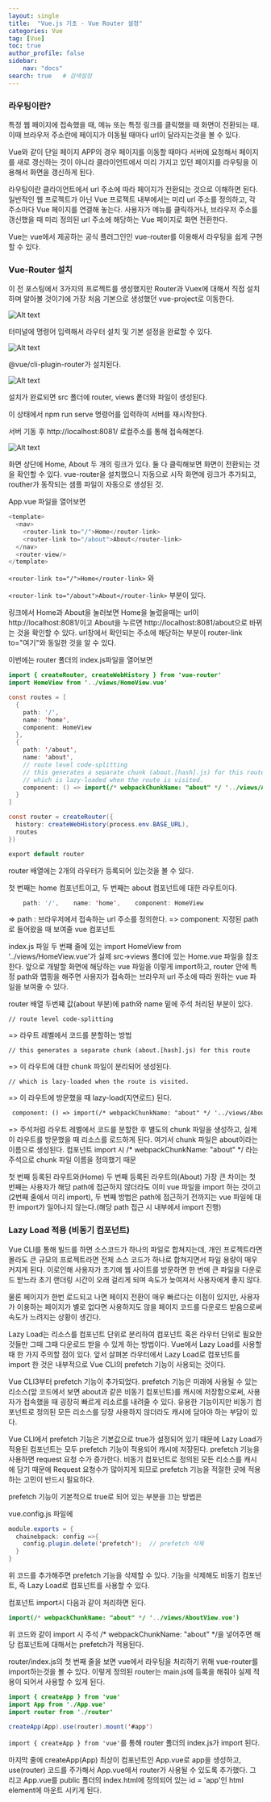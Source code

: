 ```yaml
---
layout: single
title:  "Vue.js 기초 - Vue Router 설정"
categories: Vue
tag: [Vue]
toc: true
author_profile: false
sidebar:
    nav: "docs"
search: true   # 검색설정
---
```



### 라우팅이란?

특정 웹 페이지에 접속했을 때, 메뉴 또는 특정 링크를 클릭했을 때 화면이 전환되는 때.
이때 브라우저 주소란에 페이지가 이동될 때마다 url이 달라지는것을 볼 수 있다.

Vue와 같이 단일 페이지 APP의 경우 페이지를 이동할 때마다 서버에 요청해서 페이지를 새로 갱신하는 것이 아니라 클라이언트에서 미리 가지고 있던 페이지를 라우팅을 이용해서 화면을 갱신하게 된다.

라우팅이란 클라이언트에서 url 주소에 따라 페이지가 전환되는 것으로 이해하면 된다. 
일반적인 웹 프로젝트가 아닌 Vue 프로젝트 내부에서는 미리 url 주소를 정의하고, 각 주소마다 Vue 페이지를 연결해 놓는다.
사용자가 메뉴를 클릭하거나, 브라우저 주소를 갱신했을 때 미리 정의된 url 주소에 해당하는 Vue 페이지로 화면 전환한다.

Vue는 vue에서 제공하는 공식 플러그인인 vue-router를 이용해서 라우팅을 쉽게 구현할 수 있다.


### Vue-Router 설치

이 전 포스팅에서 3가지의 프로젝트를 생성했지만 Router과 Vuex에 대해서 직접 설치하며 알아볼 것이기에 가장 처음 기본으로 생성했던 vue-project로 이동한다.


![Alt text](/assets/images/라우터생성.png)

터미널에 명령어 입력해서 라우터 설치 및 기본 설정을 완료할 수 있다.

![Alt text](/assets/images/라우터히스토리.png)

@vue/cli-plugin-router가 설치된다.

![Alt text](/assets/images/라우터src.png)

설치가 완료되면 src 폴더에 router, views 퐅더와 파일이 생성된다.

이 상태에서 npm run serve 명령어를 입력하여 서버를 재시작한다.

서버 기동 후 http://localhost:8081/ 로컬주소를 통해 접속해본다.


![Alt text](/assets/images/vue화면.png)

화면 상단에 Home, About 두 개의 링크가 있다.  둘 다 클릭해보면 화면이 전환되는 것을 확인할 수 있다.
vue-router을 설치했으니 자동으로 시작 화면에 링크가 추가되고, routher가 동작되는 샘플 파일이 자동으로 생성된 것. 


App.vue 파일을 열어보면


```java
<template>
  <nav>
    <router-link to="/">Home</router-link>
    <router-link to="/about">About</router-link>
  </nav>
  <router-view/>
</template>
```

`<router-link to="/">Home</router-link>` 와

`<router-link to="/about">About</router-link>` 부분이 있다.

링크에서 Home과 About을 눌러보면 Home을 눌렀을때는 url이 http://localhost:8081/이고
About을 누르면 http://localhost:8081/about으로 바뀌는 것을 확인할 수 있다. url창에서 확인되는 주소에 해당하는 부분이 router-link to="여기"와 동일한 것을 알 수 있다.


이번에는 router 폴더의 index.js파일을 열어보면

```java
import { createRouter, createWebHistory } from 'vue-router'
import HomeView from '../views/HomeView.vue'

const routes = [
  {
    path: '/',
    name: 'home',
    component: HomeView
  },
  {
    path: '/about',
    name: 'about',
    // route level code-splitting
    // this generates a separate chunk (about.[hash].js) for this route
    // which is lazy-loaded when the route is visited.
    component: () => import(/* webpackChunkName: "about" */ '../views/AboutView.vue')
  }
]

const router = createRouter({
  history: createWebHistory(process.env.BASE_URL),
  routes
})

export default router
```
router 배열에는 2개의 라우터가 등록되어 있는것을 볼 수 있다.

첫 번째는 home 컴포넌트이고, 두 번째는 about 컴포넌트에 대한 라우트이다.

```java
    path: '/',    name: 'home',    component: HomeView
```
=> path : 브라우저에서 접속하는 url 주소를 정의한다.
=> component: 지정된 path로 들어왔을 때 보여줄 vue 컴포넌트


index.js 파일 두 번쨰 줄에 있는 import HomeView from '../views/HomeView.vue'가 실제 src->views 폴더에 있는 Home.vue 파일을 참조한다.
앞으로 개발할 화면에 해당하는 vue 파일을 이렇게 import하고, router 안에 특정 path와 맵핑을 해주면 사용자가 접속하는 브라우저 url 주소에 따라 원하는 vue 파일을 보여줄 수 있다.

router 배열 두번쨰 값(about 부분)에 path와 name 밑에 주석 처리된 부분이 있다.

```
// route level code-splitting
```
=> 라우트 레벨에서 코드를 분할하는 방법
```
// this generates a separate chunk (about.[hash].js) for this route
```
=> 이 라우트에 대한 chunk 파일이 분리되어 생성된다.
```
// which is lazy-loaded when the route is visited.
```
=> 이 라우트에 방문했을 때 lazy-load(지연로드) 된다.

```html
 component: () => import(/* webpackChunkName: "about" */ '../views/AboutView.vue')
```
=> 주석처럼 라우트 레벨에서 코드를 분할한 후 별도의 chunk 파일을 생성하고, 실제 이 라우트를 방문했을 때 리소스를 로드하게 된다.
여기서 chunk 파일은 about이라는 이름으로 생성된다. 컴포넌트 import 시 /* webpackChunkName: "about" */ 라는 주석으로 chunk 파일 이름을 정의했기 때문

첫 번째 등록된 라우트와(Home) 두 번째 등록된 라우트의(About) 가장 큰 차이는 첫 번째는 사용자가 해당 path에 접근하지 않더라도 이미 vue 파일을 import 하는 것이고(2번째 줄에서 미리 import), 두 번째 방법은 path에 접근하기 전까지는 vue 파일에 대한 import가 일어나지 않는다.(해당 path 접근 시 내부에서 import 진행)


### Lazy Load 적용 (비동기 컴포넌트)

Vue CLI를 통해 빌드를 하면 소스코드가 하나의 파일로 합쳐지는데, 개인 프로젝트라면 몰라도 큰 규모의 프로젝트라면 전체 소스 코드가 하나로 합쳐지면서 파일 용량이 매우 커지게 된다.
이로인해 사용자가 초기에 웹 사이트를 방문하면 한 번에 큰 파일을 다운로드 받느라 초기 랜더링 시간이 오래 걸리게 되며 속도가 늦여져서 사용자에게 좋지 않다.

물론 페이지가 한번 로드되고 나면 페이지 전환이 매우 빠르다는 이점이 있지만, 사용자가 이용하는 페이지가 별로 없다면 사용하지도 않을 페이지 코드를 다운로드 받음으로써 속도가 느려지는 상황이 생긴다.

Lazy Load는 리소스를 컴포넌트 단위로 분리하여 컴포넌트 혹은 라우터 단위로 필요한 것들만 그때 그때 다운로드 받을 수 있게 하는 방법이다. 
Vue에서 Lazy Load를 사용할 때 한 가지 주의할 점이 있다. 앞서 살펴본 라우터에서 Lazy Load로 컴포넌트를 import 한 것은 내부적으로 Vue CLI의 prefetch 기능이 사용되는 것이다.

Vue CLI3부터 prefetch 기능이 추가되었다. prefetch 기능은 미래에 사용될 수 있는 리소스(앞 코드에서 보면 about과 같은 비동기 컴포넌트)를 캐시에 저장함으로써, 사용자가 접속했을 때 굉장히 빠르게 리소르를 내려줄 수 있다. 유용한 기능이지만 비동기 컴포넌트로 정의된 모든 리소스를 당장 사용하지 않더라도 캐시에 담아야 하는 부담이 있다.

Vue CLI에서 prefetch 기능은 기본값으로 true가 설정되어 있기 때문에 Lazy Load가 적용된 컴포넌트는 모두 prefetch 기능이 적용되어 캐시에 저장된다. 
prefetch 기능을 사용하면 request 요청 수가 증가한다. 비동기 컴포넌트로 정의된 모든 리소스를 캐시에 담기 때문에 Request 요청수가 많아지게 되므로 prefetch 기능을 적절한 곳에 적용하는 고민이 반드시 필요하다.

prefetch 기능이 기본적으로 true로 되어 있는 부분을 끄는 방법은

vue.config.js 파일에

```java
module.exports = {
  chainebpack: config =>{
    config.plugin.delete('prefetch');  // prefetch 삭제
  }
}
```

위 코드를 추가해주면 prefetch 기능을 삭제할 수 있다. 기능을 삭제해도 비동기 컴포넌트, 즉 Lazy Load로 컴포넌트를 사용할 수 있다.

컴포넌트 import시 다음과 같이 처리하면 된다.

```java
import(/* webpackChunkName: "about" */ '../views/AboutView.vue')
```
위 코드와 같이 import 시 주석 /* webpackChunkName: "about" */을 넣어주면 해당 컴포넌트에 대해서는 prefetch가 적용된다. 




router/index.js의 첫 번째 줄을 보면 vue에서 라우팅을 처리하기 위해 vue-router를 import하는것을 볼 수 있다.
이렇게 정의된 router는 main.js에 등록을 해줘야 실제 적용이 되어서 사용할 수 있게 된다.

```java
import { createApp } from 'vue'
import App from './App.vue'
import router from './router'

createApp(App).use(router).mount('#app')

```
`import { createApp } from 'vue'`를 통해 router 폴더의 index.js가 import 된다.

마지막 줄에 createApp(App) 최상이 컴포넌트인 App.vue로 app을 생성하고, use(router) 코드를 주가해서 App.vue에서 router가 사용될 수 있도록 추가했다. 그리고 App.vue를 public 폴더의 index.html에 정의되어 있는 id = 'app'인 html element에 마운트 시키게 된다.
